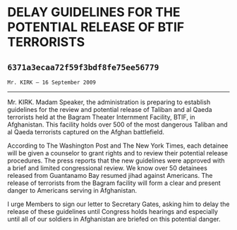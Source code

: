 # DELAY GUIDELINES FOR THE POTENTIAL RELEASE OF BTIF TERRORISTS
## `6371a3ecaa72f59f3bdf8fe75ee56779`
`Mr. KIRK — 16 September 2009`

---


Mr. KIRK. Madam Speaker, the administration is preparing to establish 
guidelines for the review and potential release of Taliban and al Qaeda 
terrorists held at the Bagram Theater Internment Facility, BTIF, in 
Afghanistan. This facility holds over 500 of the most dangerous Taliban 
and al Qaeda terrorists captured on the Afghan battlefield.

According to The Washington Post and The New York Times, each 
detainee will be given a counselor to grant rights and to review their 
potential release procedures. The press reports that the new guidelines 
were approved with a brief and limited congressional review. We know 
over 50 detainees released from Guantanamo Bay resumed jihad against 
Americans. The release of terrorists from the Bagram facility will form 
a clear and present danger to Americans serving in Afghanistan.

I urge Members to sign our letter to Secretary Gates, asking him to 
delay the release of these guidelines until Congress holds hearings and 
especially until all of our soldiers in Afghanistan are briefed on this 
potential danger.
